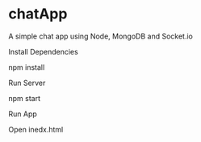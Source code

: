 # chatApp
A simple chat app using Node, MongoDB and Socket.io

Install Dependencies

npm install 

Run Server

npm start

Run App

Open inedx.html
